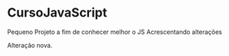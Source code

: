 # CursoJavaScript
Pequeno Projeto a fim de conhecer melhor o JS
Acrescentando alterações

Alteração nova.

